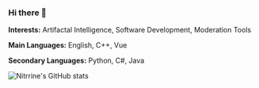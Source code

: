 ### Hi there 👋

**Interests:** Artifactal Intelligence, Software Development, Moderation Tools

**Main Languages:** English, C++, Vue

**Secondary Languages:** Python, C#, Java

![Nitrrine's GitHub stats](https://github-readme-stats.vercel.app/api?username=nitrrine&show_icons=true&theme=transparent)
